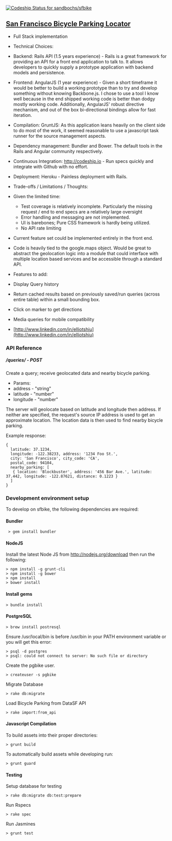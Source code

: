 [ ![Codeship Status for sandbochs/sfbike](https://www.codeship.io/projects/f758c4c0-8d8e-0131-79d8-6e593527c391/status?branch=master)](https://www.codeship.io/projects/16035)

## [San Francisco Bicycle Parking Locator](http://vast-atoll-4487.herokuapp.com/)
- Full Stack implementation
- Technical Choices:

 - Backend: Rails API (1.5 years experience) - Rails is a great framework for providing an API for a front end application to talk to. It allows developers to quickly supply a prototype application with backend models and persistence.

 - Frontend: AngularJS (1 year experience) - Given a short timeframe it would be better to build a working prototype than to try and develop something without knowing Backbone.js. I chose to use a tool I know well because in the end shipped working code is better than dodgy mostly working code. Additionally, AngularJS' robust directive mechanism, and out of the box bi-directional bindings allow for fast iteration.

 - Compilation: GruntJS: As this application leans heavily on the client side to do most of the work, it seemed reasonable to use a javascript task runner for the source management aspects.

 - Dependency management: Bundler and Bower. The default tools in the Rails and Angular community respectively.

 - Continuous Integration: http://codeship.io - Run specs quickly and integrate with Github with no effort.

 - Deployment: Heroku - Painless deployment with Rails.

- Trade-offs / Limitations / Thoughts:
 - Given the limited time:
   - Test coverage is relatively incomplete. Particularly the missing request / end to end specs are a relatively large oversight
    - Error handling and messaging are not implemented.
    - UI is barebones; Pure CSS framework is hardly being utilized.
    - No API rate limiting

 - Current feature set could be implemented entirely in the front end.
 - Code is heavily tied to the google.maps object. Would be great to abstract the geolocation logic into a module that could interface with multiple location based services and be accessible through a standard API.

- Features to add:
 - Display Query history
 - Return cached results based on previously saved/run queries (across entire table) within a small bounding box.
 - Click on marker to get directions
 - Media queries for mobile compatibility
 
- [http://www.linkedin.com/in/elliotshiu](http://www.linkedin.com/in/elliotshiu)

### API Reference

##### /queries/ - POST

Create a query; receive geolocated data and nearby bicycle parking.

 - Params:
  - address - "string"
  - latitude - "number"
  - longitude - "number"

The server will geolocate based on latitude and longitude then address. If neither are specified, the request's source IP address is used to get an approximate location. The location data is then used to find nearby bicycle parking.

Example response:

```
{ 
  latitude: 37.1234,
  longitude: -122.38233, address: '1234 Foo St.',
  city: 'San Francisco', city_code: 'CA',
  postal_code: 94104,
  nearby_parking: [
   { location: 'Blockbuster', address: '456 Bar Ave.', latitude: 37.442, longitude: -122.87621, distance: 0.1223 }
  ]
}
```


### Development environment setup

To develop on sfbike, the following dependencies are required:

#### Bundler
     > gem install bundler

#### NodeJS
Install the latest Node JS from http://nodejs.org/download then run the following:

    > npm install -g grunt-cli
    > npm install -g bower
    > npm install
    > bower install

#### Install gems
    > bundle install

#### PostgreSQL
    > brew install postresql


Ensure /usr/local/bin is before /usr/bin in your PATH environment variable or you will get this error:

    > psql -d postgres
    > psql: could not connect to server: No such file or directory

Create the pgbike user.

    > createuser -s pgbike
    
Migrate Database

    > rake db:migrate
    
Load Bicycle Parking from DataSF API

    > rake import:from_api

#### Javascript Compilation

To build assets into their proper directories:

    > grunt build

To automatically build assets while developing run:

    > grunt guard

#### Testing

Setup database for testing

    > rake db:migrate db:test:prepare

Run Rspecs
   
    > rake spec

Run Jasmines

    > grunt test
